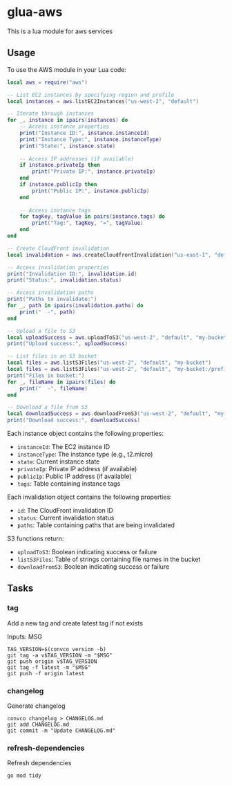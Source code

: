 # glua-aws

This is a lua module for aws services

## Usage

To use the AWS module in your Lua code:

```lua
local aws = require("aws")

-- List EC2 instances by specifying region and profile
local instances = aws.listEC2Instances("us-west-2", "default")

-- Iterate through instances
for _, instance in ipairs(instances) do
    -- Access instance properties
    print("Instance ID:", instance.instanceId)
    print("Instance Type:", instance.instanceType)
    print("State:", instance.state)
    
    -- Access IP addresses (if available)
    if instance.privateIp then
        print("Private IP:", instance.privateIp)
    end
    if instance.publicIp then
        print("Public IP:", instance.publicIp)
    end
    
    -- Access instance tags
    for tagKey, tagValue in pairs(instance.tags) do
        print("Tag:", tagKey, "=", tagValue)
    end
end

-- Create CloudFront invalidation
local invalidation = aws.createCloudfrontInvalidation("us-east-1", "default", "EDFDVBD6EXAMPLE", {"/images/*", "/index.html"})

-- Access invalidation properties
print("Invalidation ID:", invalidation.id)
print("Status:", invalidation.status)

-- Access invalidation paths
print("Paths to invalidate:")
for _, path in ipairs(invalidation.paths) do
    print("  -", path)
end

-- Upload a file to S3
local uploadSuccess = aws.uploadToS3("us-west-2", "default", "my-bucket", "path/to/remote-file.txt", "path/to/local-file.txt")
print("Upload success:", uploadSuccess)

-- List files in an S3 bucket
local files = aws.listS3Files("us-west-2", "default", "my-bucket")
local files = aws.listS3Files("us-west-2", "default", "my-bucket:/prefix/")
print("Files in bucket:")
for _, fileName in ipairs(files) do
    print("  -", fileName)
end

-- Download a file from S3
local downloadSuccess = aws.downloadFromS3("us-west-2", "default", "my-bucket", "path/to/remote-file.txt", "path/to/local-destination.txt")
print("Download success:", downloadSuccess)
```

Each instance object contains the following properties:
- `instanceId`: The EC2 instance ID
- `instanceType`: The instance type (e.g., t2.micro)
- `state`: Current instance state
- `privateIp`: Private IP address (if available)
- `publicIp`: Public IP address (if available)
- `tags`: Table containing instance tags

Each invalidation object contains the following properties:
- `id`: The CloudFront invalidation ID
- `status`: Current invalidation status
- `paths`: Table containing paths that are being invalidated

S3 functions return:
- `uploadToS3`: Boolean indicating success or failure
- `listS3Files`: Table of strings containing file names in the bucket
- `downloadFromS3`: Boolean indicating success or failure

## Tasks

### tag

Add a new tag and create latest tag if not exists

Inputs: MSG

```
TAG_VERSION=$(convco version -b)
git tag -a v$TAG_VERSION -m "$MSG"
git push origin v$TAG_VERSION
git tag -f latest -m "$MSG"
git push -f origin latest
```

### changelog

Generate changelog

```
convco changelog > CHANGELOG.md
git add CHANGELOG.md
git commit -m "Update CHANGELOG.md"
```

### refresh-dependencies

Refresh dependencies

```
go mod tidy
```